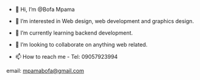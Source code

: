 - 👋 Hi, I’m @Bofa Mpama
- 👀 I’m interested in Web design,
web development and graphics design.

- 🌱 I’m currently learning backend development.
- 💞️ I’m looking to collaborate on anything web related.
- 📫 How to reach me - Tel: 09057923994 

email: mpamabofa@gmail.com

<!---
Bofa Mpama/Bofa Mpama is a ✨ special ✨ repository because its `README.md` (this file) appears on your GitHub profile.
You can click the Preview link to take a look at your changes.
--->
